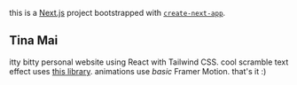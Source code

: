 this is a [Next.js](https://nextjs.org/) project bootstrapped with [`create-next-app`](https://github.com/vercel/next.js/tree/canary/packages/create-next-app).

## Tina Mai

itty bitty personal website using React with Tailwind CSS. cool scramble text effect uses [this library](https://www.use-scramble.dev/). animations use _basic_ Framer Motion. that's it :)
